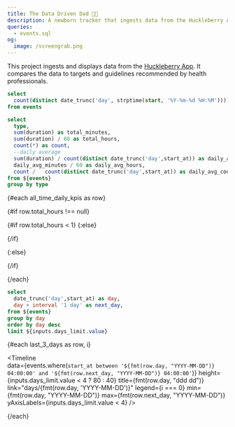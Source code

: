 ```yaml
---
title: The Data Driven Dad 👶🏼
description: A newborn tracker that ingests data from the Huckleberry App and compares to various health guidelines.
queries:
  - events.sql
og:
  image: /screengrab.png
---
```


<LastRefreshed/>

This project ingests and displays data from the [Huckleberry App](https://huckleberrycare.com/). It compares the data to targets and guidelines recommended by health professionals.

```sql total_days
select 
  count(distinct date_trunc('day', strptime(start, '%Y-%m-%d %H:%M'))) as count
from events
```

<BigValue
  data={total_days}
  value=count
  title="Current Age"
  fmt='0 "days old"'
/>

```sql all_time_daily_kpis
select
  type,
  sum(duration) as total_minutes,
  sum(duration) / 60 as total_hours,
  count(*) as count,
  --daily average
  sum(duration) / count(distinct date_trunc('day',start_at)) as daily_avg_minutes,
  daily_avg_minutes / 60 as daily_avg_hours,
  count /   count(distinct date_trunc('day',start_at)) as daily_avg_count
from ${events}
group by type
```

{#each all_time_daily_kpis as row}

{#if row.total_hours !== null} 

{#if row.total_hours < 1}
<BigValue
  data={row}
  value=daily_avg_minutes
  title="Avg. {row.Type}"
  fmt='0 "minutes"'
/>
{:else}

<BigValue
  data={row}
  value=daily_avg_hours
  title="Avg. {row.Type}"
  fmt='0.0 "hours"'
/>

{/if}

{:else}

<BigValue
  data={row}
  value=daily_avg_count
  title="Avg. {row.Type}s"
  fmt='0 "{row.Type}s"'
/>

{/if}

{/each}




```sql last_3_days
select 
  date_trunc('day',start_at) as day,
  day + interval '1 day' as next_day,
from ${events}
group by day
order by day desc
limit ${inputs.days_limit.value}
```


<Dropdown name=days_limit value=3 title="Data Range" defaultValue=3>
  <DropdownOption value=3 valueLabel="Last 3 days"/>
  <DropdownOption value=7 valueLabel="Last 7 days"/>
  <DropdownOption value=14 valueLabel="Last 14 days"/>
</Dropdown>

{#each last_3_days as row, i}

<Timeline   
  data={events.where(`start_at between '${fmt(row.day, "YYYY-MM-DD")} 04:00:00' and '${fmt(row.next_day, "YYYY-MM-DD")} 04:00:00'`)} 
  height={inputs.days_limit.value < 4 ? 80 : 40}
  title={fmt(row.day, "ddd dd")} 
  link="days/{fmt(row.day, 'YYYY-MM-DD')}"
  legend={i === 0}
  min={fmt(row.day, "YYYY-MM-DD")}
  max={fmt(row.next_day, "YYYY-MM-DD")}
  yAxisLabels={inputs.days_limit.value < 4}
/>

{/each}